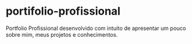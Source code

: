 # portifolio-profissional

Portfolio Profissional desenvolvido com intuito de apresentar um pouco sobre mim, meus projetos e conhecimentos.
